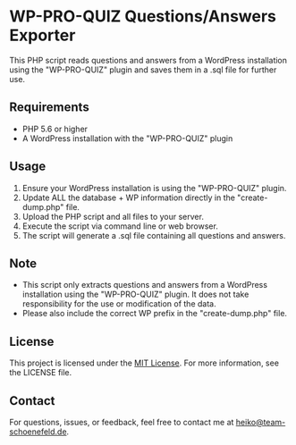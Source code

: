 # WP-PRO-QUIZ Questions/Answers Exporter

This PHP script reads questions and answers from a WordPress installation using the "WP-PRO-QUIZ" plugin and saves them in a .sql file for further use.

## Requirements

- PHP 5.6 or higher
- A WordPress installation with the "WP-PRO-QUIZ" plugin

## Usage

1. Ensure your WordPress installation is using the "WP-PRO-QUIZ" plugin.
2. Update ALL the database + WP information directly in the "create-dump.php" file.
3. Upload the PHP script and all files to your server.
4. Execute the script via command line or web browser.
5. The script will generate a .sql file containing all questions and answers.

## Note

- This script only extracts questions and answers from a WordPress installation using the "WP-PRO-QUIZ" plugin. It does not take responsibility for the use or modification of the data.
- Please also include the correct WP prefix in the "create-dump.php" file.

## License

This project is licensed under the [MIT License](LICENSE). For more information, see the LICENSE file.

## Contact

For questions, issues, or feedback, feel free to contact me at heiko@team-schoenefeld.de.
